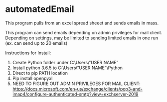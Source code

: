 # automatedEmail
This program pulls from an excel spread sheeet and sends emails in mass.

This program can send emails depending on admin privileges for mail client. Depending on settings, may be limited to sending limited emails in one run (ex. can send up to 20 emails)

Instructions for Install:
1.	Create Python folder under C:\Users\”USER NAME”
2.	Install python 3.6.5 to C:\Users\”USER NAME”\Python
3.	Direct to pip PATH location
4.	Pip install openpyxl
5.	NEED TO FIGURE OUT ADMIN PRIVILEGES FOR MAIL CLIENT: 
https://docs.microsoft.com/en-us/exchange/clients/pop3-and-imap4/configure-authenticated-smtp?view=exchserver-2019

